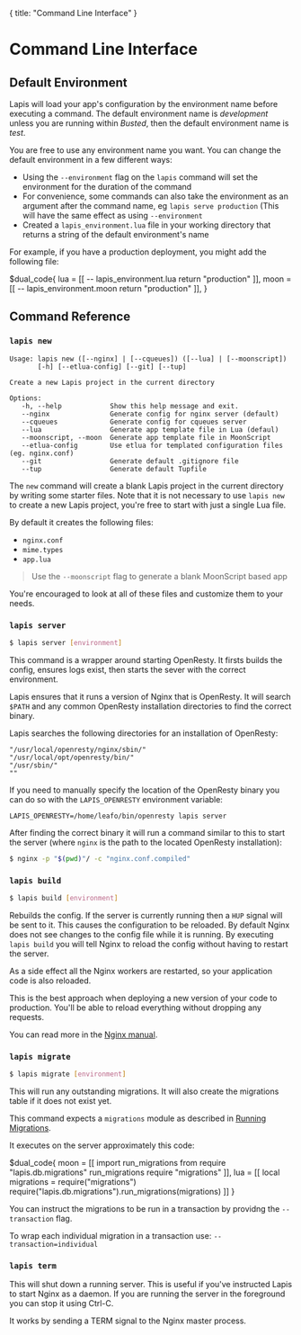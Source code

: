 {
  title: "Command Line Interface"
}
# Command Line Interface


## Default Environment

Lapis will load your app's configuration by the environment name before
executing a command. The default environment name is *development* unless you
are running within *Busted*, then the default environment name is *test*.

You are free to use any environment name you want. You can change the default
environment in a few different ways:

* Using the `--environment` flag on the `lapis` command will set the environment for the duration of the command
* For convenience, some commands can also take the environment as an argument after the command name, eg `lapis serve production` (This will have the same effect as using `--environment`
* Created a `lapis_environment.lua` file in your working directory that returns a string of the default environment's name


For example, if you have a production deployment, you might add the following file:

$dual_code{
lua = [[
-- lapis_environment.lua
return "production"
]],
moon = [[
-- lapis_environment.moon
return "production"
]],
}


## Command Reference

### `lapis new`

```
Usage: lapis new ([--nginx] | [--cqueues]) ([--lua] | [--moonscript])
       [-h] [--etlua-config] [--git] [--tup]

Create a new Lapis project in the current directory

Options:
   -h, --help            Show this help message and exit.
   --nginx               Generate config for nginx server (default)
   --cqueues             Generate config for cqueues server
   --lua                 Generate app template file in Lua (defaul)
   --moonscript, --moon  Generate app template file in MoonScript
   --etlua-config        Use etlua for templated configuration files (eg. nginx.conf)
   --git                 Generate default .gitignore file
   --tup                 Generate default Tupfile
```

The `new` command will create a blank Lapis project in the current directory by
writing some starter files. Note that it is not necessary to use `lapis new` to
create a new Lapis project, you're free to start with just a single Lua file.

By default it creates the following files:

* `nginx.conf`
* `mime.types`
* `app.lua`

> Use the `--moonscript` flag to generate a blank MoonScript based app

You're encouraged to look at all of these files and customize them to your
needs.

### `lapis server`

```bash
$ lapis server [environment]
```

This command is a wrapper around starting OpenResty. It firsts builds the
config, ensures logs exist, then starts the sever with the correct environment.

Lapis ensures that it runs a version of Nginx that is OpenResty. It will search
`$PATH` and any common OpenResty installation directories to find the correct
binary.

Lapis searches the following directories for an installation of OpenResty:

    "/usr/local/openresty/nginx/sbin/"
    "/usr/local/opt/openresty/bin/"
    "/usr/sbin/"
    ""

If you need to manually specify the location of the OpenResty binary you can do
so with the `LAPIS_OPENRESTY` environment variable:

    LAPIS_OPENRESTY=/home/leafo/bin/openresty lapis server

After finding the correct binary it will run a command similar to this to start
the server (where `nginx` is the path to the located OpenResty installation):

```bash
$ nginx -p "$(pwd)"/ -c "nginx.conf.compiled"
```

### `lapis build`

```bash
$ lapis build [environment]
```

Rebuilds the config. If the server is currently running then a `HUP` signal
will be sent to it. This causes the configuration to be reloaded. By default
Nginx does not see changes to the config file while it is running. By executing
`lapis build` you will tell Nginx to reload the config without having to
restart the server.

As a side effect all the Nginx workers are restarted, so your application code
is also reloaded.

This is the best approach when deploying a new version of your code to
production. You'll be able to reload everything without dropping any requests.

You can read more in the [Nginx manual](http://wiki.nginx.org/CommandLine#Loading_a_New_Configuration_Using_Signals).

### `lapis migrate`

```bash
$ lapis migrate [environment]
```

This will run any outstanding migrations. It will also create the migrations
table if it does not exist yet.

This command expects a `migrations` module as described in [Running
Migrations](database.html#database-migrations/running-migrations).

It executes on the server approximately this code:

$dual_code{
moon = [[
import run_migrations from require "lapis.db.migrations"
run_migrations require "migrations"
]],
lua = [[
local migrations = require("migrations")
require("lapis.db.migrations").run_migrations(migrations)
]]
}

You can instruct the migrations to be run in a transaction by providng the
`--transaction` flag.

To wrap each individual migration in a transaction use:
`--transaction=individual`

### `lapis term`

This will shut down a running server. This is useful if you've instructed Lapis
to start Nginx as a daemon. If you are running the server in the foreground you
can stop it using Ctrl-C.

It works by sending a TERM signal to the Nginx master process.
